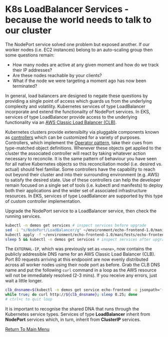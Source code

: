 # K8s LoadBalancer Services - because the world needs to talk to our cluster

The NodePort service solved one problem but exposed another.
If our worker nodes (i.e. EC2 instances) belong to an auto-scaling group then some questions remain:

- How many nodes are active at any given moment and how do we track their IP addresses?
- Are these nodes reachable by your clients?
- What if the node we were targeting a moment ago has now been terminated?

In general, load balancers are designed to negate these questions by providing a single point of access which guards us from the underlying complexity and volatility.
Kubernetes services of type LoadBalancer incorporate and extend the functionailty of NodePort services.
In EKS, services of type LoadBalancer provide access to the underlying functionality via an [AWS Classic Load Balancer (CLB)](https://aws.amazon.com/elasticloadbalancing/classic-load-balancer).

Kubernetes clusters provide extensibilty via pluggable components known as [controllers](https://kubernetes.io/docs/concepts/architecture/controller/) which can be customized for a variety of purposes.
Controllers, which implement the [Operator pattern](https://kubernetes.io/docs/concepts/extend-kubernetes/operator/), take their cues from type-matched object definitions.
Whenever these objects get applied to the cluster the associated controller will react by taking whatever action necessary to reconcile.
It is the same pattern of behaviour you have seen for all native Kubernetes objects so this reconciliation model (i.e. desired vs. actual) should feel familiar.
Some controllers have the capability to reach out beyond their cluster and into their surrounding environment (e.g. AWS) to satisfy the desired state.
Use of these controllers can help the developer remain focused on a single set of tools (i.e. kubectl and manifests) to deploy both their applications and the wider set of associated infrastructure resources.
In EKS, services of type LoadBalancer are supported by this type of custom controller implementation.

Upgrade the NodePort service to a LoadBalancer service, then check the running services.
```bash
kubectl -n demos get services # inspect services before upgrade
sed -i "s/NodePort/LoadBalancer/g" ~/environment/echo-frontend-1.0/manifests/echo-frontend-service.yaml
kubectl apply -f ~/environment/echo-frontend-1.0/manifests/echo-frontend-service.yaml
sleep 5 && kubectl -n demos get services # inspect services after upgrade
```

The `EXTERNAL-IP`, which was previously set as `<none>`, now contains the publicly addressible DNS name for an AWS Classic Load Balancer (CLB).
Port 80 requests arriving at this endpooint are now evenly distributed across all worker nodes using their node port as before.
Grab the CLB DNS name and put the following `curl` command in a loop as the AWS resource will not be immediately resolved (2-3 mins).
If you receive any errors, just wait a little longer.
```bash
clb_dnsname=$(kubectl -n demos get service echo-frontend -o jsonpath='{.status.loadBalancer.ingress[0].hostname}')
while true; do curl http://${clb_dnsname}; sleep 0.25; done
# ctrl+c to quit loop
```

It is important to recognise the shared DNA that runs through the Kubernetes service types.
Services of type **LoadBalancer** inherit from **NodePort** services which, in turn, inherit from **ClusterIP** services.

[Return To Main Menu](/README.md)
